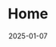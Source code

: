 ---
title: 'Home'
date: 2025-01-07
type: landing

design:
  # Default section spacing
  spacing: "6rem"

sections:
  - block: resume-biography
    content:
      # The user's folder name in `content/authors/`
      username: zhangjizhi
      # Show a call-to-action button under your biography? (optional)
      # To link to a file, upload it to your `static/uploads/` folder
      button:
        text: Download Résumé
        url: uploads/resume.pdf
    design:
      banner:
        # Upload a cover image to `assets/media/` folder and reference its filename here (optional)
        filename: ''
      biography:
        # Customize the CSS style of your biography text (optional)
        style: ''
---